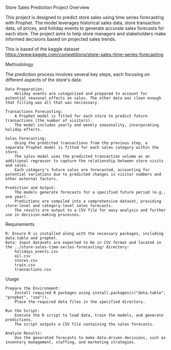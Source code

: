 Store Sales Prediction Project
Overview

This project is designed to predict store sales using time series forecasting with Prophet. The model leverages historical sales data, store transaction data, oil prices, and holiday events to generate accurate sales forecasts for each store. The project aims to help store managers and stakeholders make informed decisions based on projected sales trends.

This is based of the kaggle dataset https://www.kaggle.com/competitions/store-sales-time-series-forecasting

Methodology

The prediction process involves several key steps, each focusing on different aspects of the store's data:

    Data Preparation:
        Holiday events are categorized and prepared to account for potential seasonal effects on sales. The other data was clean enough that filling was all that was neccessary.

    Transactions Forecasting:
        A Prophet model is fitted for each store to predict future transactions (the number of visitors).
        The model includes yearly and weekly seasonality, incorporating holiday effects.

    Sales Forecasting:
        Using the predicted transactions from the previous step, a separate Prophet model is fitted for each sales category within the store.
        The sales model uses the predicted transaction volume as an additional regressor to capture the relationship between store visits and sales.
        Each category's future sales are forecasted, accounting for potential variations due to predicted changes in visitor numbers and other external factors.

    Prediction and Output:
        The models generate forecasts for a specified future period (e.g., one year).
        Predictions are compiled into a comprehensive dataset, providing store-level and category-level sales forecasts.
        The results are output to a CSV file for easy analysis and further use in decision-making processes.

Requirements

    R: Ensure R is installed along with the necessary packages, including data.table and prophet.
    Data: Input datasets are expected to be in CSV format and located in the ../store-sales-time-series-forecasting/ directory:
        holidays_events.csv
        oil.csv
        stores.csv
        train.csv
        transactions.csv

Usage

    Prepare the Environment:
        Install required R packages using install.packages(c("data.table", "prophet", "zoo")).
        Place the required data files in the specified directory.

    Run the Script:
        Execute the R script to load data, train the models, and generate predictions.
        The script outputs a CSV file containing the sales forecasts.

    Analyze Results:
        Use the generated forecasts to make data-driven decisions, such as inventory management, staffing, and marketing strategies.
